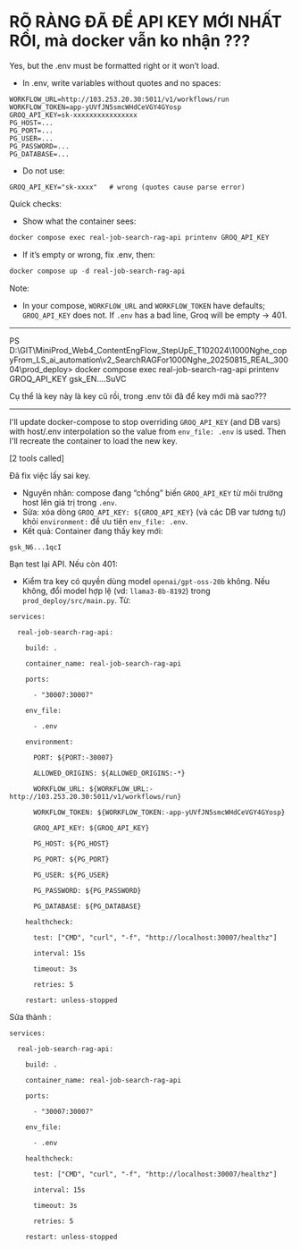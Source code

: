 
# RÕ RÀNG ĐÃ ĐỂ API KEY MỚI NHẤT RỒI, mà docker vẫn ko nhận ???


Yes, but the .env must be formatted right or it won’t load.

- In .env, write variables without quotes and no spaces:

```
WORKFLOW_URL=http://103.253.20.30:5011/v1/workflows/run
WORKFLOW_TOKEN=app-yUVfJN5smcWHdCeVGY4GYosp
GROQ_API_KEY=sk-xxxxxxxxxxxxxxxx
PG_HOST=...
PG_PORT=...
PG_USER=...
PG_PASSWORD=...
PG_DATABASE=...
```

- Do not use:

```
GROQ_API_KEY="sk-xxxx"   # wrong (quotes cause parse error)
```

Quick checks:

- Show what the container sees:

```powershell
docker compose exec real-job-search-rag-api printenv GROQ_API_KEY
```

- If it’s empty or wrong, fix .env, then:

```powershell
docker compose up -d real-job-search-rag-api
```

Note:

- In your compose, `WORKFLOW_URL` and `WORKFLOW_TOKEN` have defaults; `GROQ_API_KEY` does not. If `.env` has a bad line, Groq will be empty → 401.


---

PS D:\GIT\MiniProd_Web4_ContentEngFlow_StepUpE_T102024\1000Nghe_copyFrom_LS_ai_automation\v2_SearchRAGFor1000Nghe_20250815_REAL_30004\prod_deploy> docker compose exec real-job-search-rag-api printenv GROQ_API_KEY
gsk_EN....SuVC


Cụ thể là key này là key cũ rồi, trong .env tôi đã để key mới mà sao???


---



I'll update docker-compose to stop overriding `GROQ_API_KEY` (and DB vars) with host/.env interpolation so the value from `env_file: .env` is used. Then I'll recreate the container to load the new key.

[2 tools called]

Đã fix việc lấy sai key.

- Nguyên nhân: compose đang “chồng” biến `GROQ_API_KEY` từ môi trường host lên giá trị trong `.env`.
- Sửa: xóa dòng `GROQ_API_KEY: ${GROQ_API_KEY}` (và các DB var tương tự) khỏi `environment:` để ưu tiên `env_file: .env`.
- Kết quả: Container đang thấy key mới:

```text
gsk_N6...1qcI
```

Bạn test lại API. Nếu còn 401:

- Kiểm tra key có quyền dùng model `openai/gpt-oss-20b` không. Nếu không, đổi model hợp lệ (vd: `llama3-8b-8192`) trong `prod_deploy/src/main.py`.
Từ: 

```
services:

  real-job-search-rag-api:

    build: .

    container_name: real-job-search-rag-api

    ports:

      - "30007:30007"

    env_file:

      - .env

    environment:

      PORT: ${PORT:-30007}

      ALLOWED_ORIGINS: ${ALLOWED_ORIGINS:-*}

      WORKFLOW_URL: ${WORKFLOW_URL:-http://103.253.20.30:5011/v1/workflows/run}

      WORKFLOW_TOKEN: ${WORKFLOW_TOKEN:-app-yUVfJN5smcWHdCeVGY4GYosp}

      GROQ_API_KEY: ${GROQ_API_KEY}

      PG_HOST: ${PG_HOST}

      PG_PORT: ${PG_PORT}

      PG_USER: ${PG_USER}

      PG_PASSWORD: ${PG_PASSWORD}

      PG_DATABASE: ${PG_DATABASE}

    healthcheck:

      test: ["CMD", "curl", "-f", "http://localhost:30007/healthz"]

      interval: 15s

      timeout: 3s

      retries: 5

    restart: unless-stopped
```

Sửa thành : 

```
services:

  real-job-search-rag-api:

    build: .

    container_name: real-job-search-rag-api

    ports:

      - "30007:30007"

    env_file:

      - .env

    healthcheck:

      test: ["CMD", "curl", "-f", "http://localhost:30007/healthz"]

      interval: 15s

      timeout: 3s

      retries: 5

    restart: unless-stopped
```